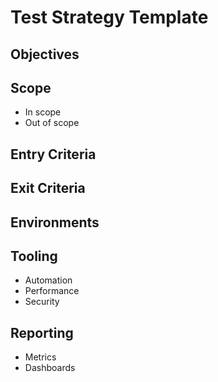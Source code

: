 # Test Strategy Template

## Objectives

## Scope
- In scope
- Out of scope

## Entry Criteria

## Exit Criteria

## Environments

## Tooling
- Automation
- Performance
- Security

## Reporting
- Metrics
- Dashboards


